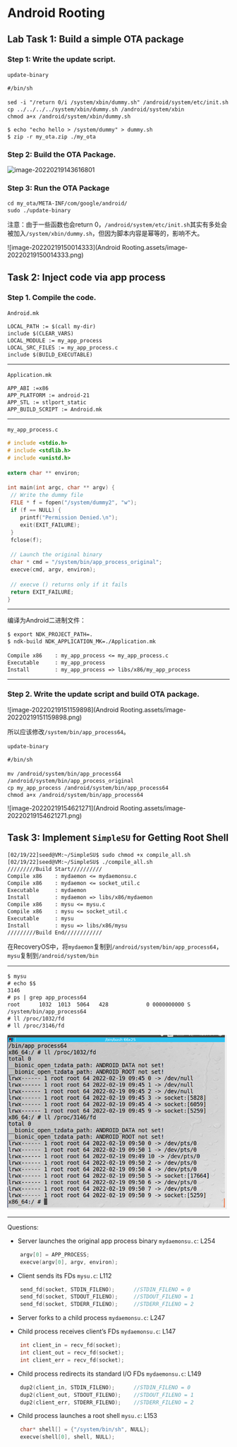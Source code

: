 # Android Rooting

## Lab Task 1: Build a simple OTA package

### Step 1: Write the update script.

`update-binary`

```shell
#/bin/sh

sed -i "/return 0/i /system/xbin/dummy.sh" /android/system/etc/init.sh
cp ../../../../system/xbin/dummy.sh /android/system/xbin
chmod a+x /android/system/xbin/dummy.sh
```



```shell
$ echo "echo hello > /system/dummy" > dummy.sh
$ zip -r my_ota.zip ./my_ota
```

### Step 2: Build the OTA Package.


![image-20220219143616801](C:\Users\qiyue\AppData\Roaming\Typora\typora-user-images\image-20220219143616801.png)

### Step 3: Run the OTA Package

```shell
cd my_ota/META-INF/com/google/android/
sudo ./update-binary
```

注意：由于一些函数也会return 0，`/android/system/etc/init.sh`其实有多处会被加入`/system/xbin/dummy.sh`，但因为脚本内容是幂等的，影响不大。



![image-20220219150014333](Android Rooting.assets/image-20220219150014333.png)

## Task 2: Inject code via app process
### Step 1. Compile the code.

`Android.mk`

```
LOCAL_PATH := $(call my-dir)
include $(CLEAR_VARS)
LOCAL_MODULE := my_app_process
LOCAL_SRC_FILES := my_app_process.c
include $(BUILD_EXECUTABLE)

```



---

`Application.mk`

```
APP_ABI :=x86
APP_PLATFORM := android-21
APP_STL := stlport_static
APP_BUILD_SCRIPT := Android.mk
```

---

`my_app_process.c`

```c
# include <stdio.h>
# include <stdlib.h>
# include <unistd.h>

extern char ** environ;

int main(int argc, char ** argv) {
 // Write the dummy file 
 FILE * f = fopen("/system/dummy2", "w");
 if (f == NULL) { 
    printf("Permission Denied.\n");
    exit(EXIT_FAILURE);
 }
 fclose(f);

 // Launch the original binary 
 char * cmd = "/system/bin/app_process_original";
 execve(cmd, argv, environ);

 // execve () returns only if it fails
 return EXIT_FAILURE;
}
```

---

编译为Android二进制文件：

```shell
$ export NDK_PROJECT_PATH=.
$ ndk-build NDK_APPLICATION_MK=./Application.mk

Compile x86    : my_app_process <= my_app_process.c
Executable     : my_app_process
Install        : my_app_process => libs/x86/my_app_process

```



---

### Step 2. Write the update script and build OTA package.

![image-20220219151159898](Android Rooting.assets/image-20220219151159898.png)

所以应该修改`/system/bin/app_process64`。

`update-binary`

```shell
#/bin/sh

mv /android/system/bin/app_process64 /android/system/bin/app_process_original
cp my_app_process /android/system/bin/app_process64
chmod a+x /android/system/bin/app_process64

```

![image-20220219154621271](Android Rooting.assets/image-20220219154621271.png)

## Task 3: Implement `SimpleSU` for Getting Root Shell

```shell
[02/19/22]seed@VM:~/SimpleSU$ sudo chmod +x compile_all.sh 
[02/19/22]seed@VM:~/SimpleSU$ ./compile_all.sh 
/////////Build Start//////////
Compile x86    : mydaemon <= mydaemonsu.c
Compile x86    : mydaemon <= socket_util.c
Executable     : mydaemon
Install        : mydaemon => libs/x86/mydaemon
Compile x86    : mysu <= mysu.c
Compile x86    : mysu <= socket_util.c
Executable     : mysu
Install        : mysu => libs/x86/mysu
/////////Build End////////////
```

在RecoveryOS中，将`mydaemon`复制到`/android/system/bin/app_process64`，`mysu`复制到`/android/system/bin`


---

```shell
$ mysu
# echo $$
3146
# ps | grep app_process64
root      1032  1013  5064   428            0 0000000000 S /system/bin/app_process64
# ll /proc/1032/fd
# ll /proc/3146/fd
```



<img src="Android Rooting.assets/image-20220219175057700.png" alt="image-20220219175057700" style="zoom:67%;" />

---

Questions: 

* Server launches the original app process binary
`mydaemonsu.c`: L254
```c
	argv[0] = APP_PROCESS;
	execve(argv[0], argv, environ);
```

* Client sends its FDs
`mysu.c`: L112
```c
    send_fd(socket, STDIN_FILENO);      //STDIN_FILENO = 0
    send_fd(socket, STDOUT_FILENO);     //STDOUT_FILENO = 1
    send_fd(socket, STDERR_FILENO);     //STDERR_FILENO = 2
```

* Server forks to a child process
`mydaemonsu.c`: L247

* Child process receives client’s FDs
`mydaemonsu.c`: L147
```c
    int client_in = recv_fd(socket);
    int client_out = recv_fd(socket);
    int client_err = recv_fd(socket);
```

* Child process redirects its standard I/O FDs
`mydaemonsu.c`: L149
```c
    dup2(client_in, STDIN_FILENO);      //STDIN_FILENO = 0
    dup2(client_out, STDOUT_FILENO);    //STDOUT_FILENO = 1
    dup2(client_err, STDERR_FILENO);    //STDERR_FILENO = 2
```

* Child process launches a root shell
`mysu.c`: L153
```c
    char* shell[] = {"/system/bin/sh", NULL};
    execve(shell[0], shell, NULL);
```

